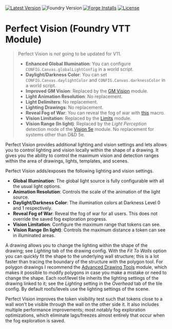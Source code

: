 [![Latest Version](https://img.shields.io/github/v/release/dev7355608/perfect-vision?display_name=tag&sort=semver&label=Latest%20Version)](https://github.com/dev7355608/perfect-vision/releases/latest)
![Foundry Version](https://img.shields.io/endpoint?url=https://foundryshields.com/version?url=https%3A%2F%2Fraw.githubusercontent.com%2Fdev7355608%2Fperfect-vision%2Fmain%2Fmodule.json)
[![Forge Installs](https://img.shields.io/badge/dynamic/json?label=Forge%20Installs&query=package.installs&suffix=%25&url=https%3A%2F%2Fforge-vtt.com%2Fapi%2Fbazaar%2Fpackage%2Fperfect-vision&colorB=blueviolet)](https://forge-vtt.com/bazaar#package=perfect-vision)
[![License](https://img.shields.io/github/license/dev7355608/perfect-vision?label=License)](LICENSE)

# Perfect Vision (Foundry VTT Module)

> Perfect Vision is _not_ going to be updated for V11.
> - **Enhanced Global Illumination**: You can configure `CONFIG.Canvas.globalLightConfig` in a world script.
> - **Daylight/Darkness Color**: You can set `CONFIG.Canvas.daylightColor` and `CONFIG.Canvas.darknessColor` in a world script.
> - **Improved GM Vision**: Replaced by the [GM Vision](https://foundryvtt.com/packages/gm-vision) module.
> - **Light Animation Resolution**: No replacement.
> - **Light Delimiters**: No replacement.
> - **Lighting Drawings**: No replacement.
> - **Reveal Fog of War**: You can reveal the fog of war with [this](https://gist.github.com/dev7355608/c5ae9c6ae472e5a9e91a44e728eb6590) macro.
> - **Vision Limitation**: Replaced by the [Limits](https://foundryvtt.com/packages/limits) module.
> - **Vision Range (In light)**: Replaced by the *Light Perception* detection mode of the [Vision 5e](https://foundryvtt.com/packages/vision-5e) module. No replacement for systems other than D&D 5e.

Perfect Vision provides additional lighting and vision settings and lets allows you to control lighting and vision locally within the shape of a drawing.
It gives you the ability to control the maximum vision and detection ranges within the area of drawings, lights, templates, and scenes.

Perfect Vision adds/exposes the following lighting and vision settings.
- **Global Illumination**: The global light source is fully configurable with all the usual light options.
- **Animation Resolution**: Controls the scale of the animation of the light source.
- **Daylight/Darkness Color**: The illumination colors at Darkness Level 0 and 1 respectively.
- **Reveal Fog of War**: Reveal the fog of war for all users. This does not override the saved fog exploration progress.
- **Vision Limitation**: Configure the maximum range that tokens can see.
- **Vision Range (In light)**: Controls the maximum distance a token can see in illuminated areas.

A drawing allows you to change the lighting within the shape of the drawing; see *Lighting* tab of the drawing config. With the *Fit To Walls* option you can quickly fit the shape to the underlying wall structure; this is a lot faster than tracing the boundary of the structure with the polygon tool. For polygon drawings I recommend the [Advanced Drawing Tools](https://github.com/dev7355608/advanced-drawing-tools) module, which makes it possible to modify polygons in case you make a mistake or need to change the shape. Each roof/level tile inherits the lighting settings of the drawing linked to it; see the *Lighting* setting in the *Overhead* tab of the tile config. By default roofs/levels use the lighting settings of the scene.

Perfect Vision improves the token visibility test such that tokens close to a wall won't be visible through the wall on the other side it. It also includes multiple performance improvements; most notably fog exploration optimizations, which eliminate lags/freezes almost entirely that occur when the fog exploration is saved.
